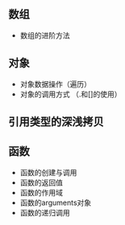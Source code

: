 ## 数组
- 数组的进阶方法

## 对象
- 对象数据操作（遍历）
- 对象的调用方式 （.和[]的使用）

## 引用类型的深浅拷贝


## 函数
- 函数的创建与调用
- 函数的返回值
- 函数的作用域
- 函数的arguments对象
- 函数的递归调用

